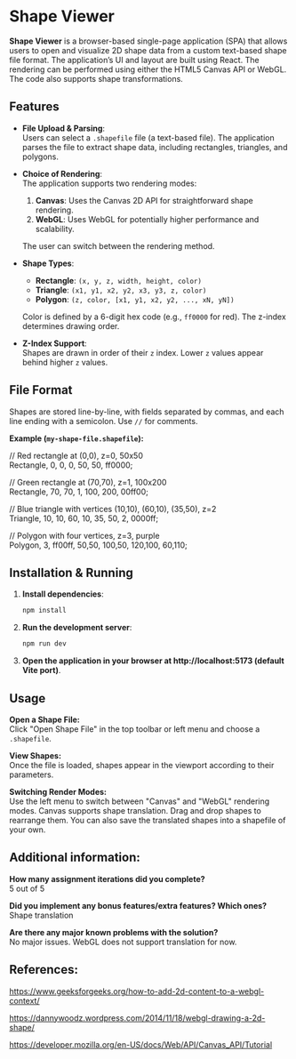 # Shape Viewer

**Shape Viewer** is a browser-based single-page application (SPA) that allows users to open and visualize 2D shape data from a custom text-based shape file format. The application’s UI and layout are built using React. The rendering can be performed using either the HTML5 Canvas API or WebGL. The code also supports shape transformations.

## Features

- **File Upload & Parsing**:  
  Users can select a `.shapefile` file (a text-based file). The application parses the file to extract shape data, including rectangles, triangles, and polygons.
  
- **Choice of Rendering**:  
  The application supports two rendering modes:
  1. **Canvas**: Uses the Canvas 2D API for straightforward shape rendering.
  2. **WebGL**: Uses WebGL for potentially higher performance and scalability.
  
  The user can switch between the rendering method.

- **Shape Types**:  
  - **Rectangle**: `(x, y, z, width, height, color)`
  - **Triangle**: `(x1, y1, x2, y2, x3, y3, z, color)`
  - **Polygon**: `(z, color, [x1, y1, x2, y2, ..., xN, yN])`
  
  Color is defined by a 6-digit hex code (e.g., `ff0000` for red). The z-index determines drawing order.

- **Z-Index Support**:  
  Shapes are drawn in order of their `z` index. Lower `z` values appear behind higher `z` values.

## File Format

Shapes are stored line-by-line, with fields separated by commas, and each line ending with a semicolon. Use `//` for comments.

**Example (`my-shape-file.shapefile`):**

// Red rectangle at (0,0), z=0, 50x50  
Rectangle, 0, 0, 0, 50, 50, ff0000;

// Green rectangle at (70,70), z=1, 100x200  
Rectangle, 70, 70, 1, 100, 200, 00ff00;

// Blue triangle with vertices (10,10), (60,10), (35,50), z=2  
Triangle, 10, 10, 60, 10, 35, 50, 2, 0000ff;

// Polygon with four vertices, z=3, purple  
Polygon, 3, ff00ff, 50,50, 100,50, 120,100, 60,110;


## Installation & Running

1. **Install dependencies**:
   ```bash
   npm install
2. **Run the development server**:
   ```bash
   npm run dev
3. **Open the application in your browser at http://localhost:5173 (default Vite port)**.

## Usage

**Open a Shape File:**  
Click "Open Shape File" in the top toolbar or left menu and choose a `.shapefile`.

**View Shapes:**  
Once the file is loaded, shapes appear in the viewport according to their parameters.

**Switching Render Modes:**  
Use the left menu to switch between "Canvas" and "WebGL" rendering modes. Canvas supports shape translation. Drag and drop shapes to rearrange them. You can also save the translated shapes into a shapefile of your own.


## Additional information:


**How many assignment iterations did you complete?**  
5 out of 5  

**Did you implement any bonus features/extra features? Which ones?**  
Shape translation  

**Are there any major known problems with the solution?**  
No major issues. WebGL does not support translation for now.

## References:

https://www.geeksforgeeks.org/how-to-add-2d-content-to-a-webgl-context/

https://dannywoodz.wordpress.com/2014/11/18/webgl-drawing-a-2d-shape/

https://developer.mozilla.org/en-US/docs/Web/API/Canvas_API/Tutorial

